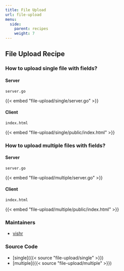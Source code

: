 ```yaml
---
title: File Upload
url: file-upload
menu:
  side:
    parent: recipes
    weight: 7
---
```


## File Upload Recipe

### How to upload single file with fields?

#### Server

`server.go`

{{< embed "file-upload/single/server.go" >}}

#### Client

`index.html`

{{< embed "file-upload/single/public/index.html" >}}

### How to upload multiple files with fields?

#### Server

`server.go`

{{< embed "file-upload/multiple/server.go" >}}

#### Client

`index.html`

{{< embed "file-upload/multiple/public/index.html" >}}

### Maintainers

- [vishr](https://github.com/vishr)

### Source Code

- [single]({{< source "file-upload/single" >}})
- [multiple]({{< source "file-upload/multiple" >}})
